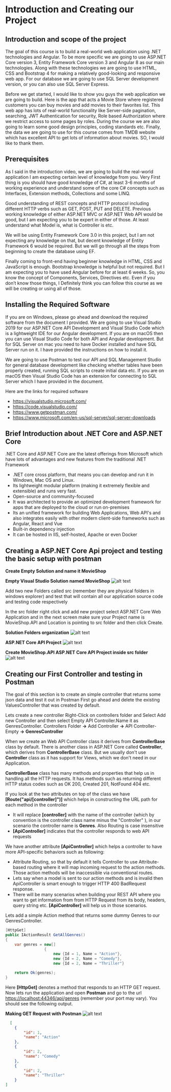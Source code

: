 # Introduction and Creating our Project

## Introduction and scope of the project

The goal of this course is to build a real-world web application using .NET technologies and Angular. To be more specific we are going to use ASP.NET Core version 3, Entity Framework Core version 3 and Angular 8 as our main technologies. Along with these technologies we are going to use HTML, CSS and Bootstrap 4 for making a relatively good-looking and responsive web app. For our database we are going to use SQL Server development version, or you can also use SQL Server Express.

Before we get started, I would like to show you guys the web application we are going to build. Here is the app that acts a Movie Store where registered customers you can buy movies and add movies to their favorites list. This web app has lots of real-world functionality like Server-side pagination, searching, JWT Authentication for security, Role based Authorization where we restrict access to some pages by roles. During the course we are also going to learn some good design principles, coding standards etc. Finally, the data we are going to use for this course comes from TMDB website which has excellent API to get lots of information about movies. SO, I would like to thank them.

## Prerequisites

As I said in the introduction video, we are going to build the real-world application I am expecting certain level of knowledge from you. 
Very First thing is you should have good knowledge of C#, at least 3-6 months of working experience and understand some of the core C# concepts such as Interfaces, Extension methods, Collections and some LINQ.

Good understanding of REST concepts and HTTP protocol including different HTTP verbs such as GET, POST, PUT and DELETE.
Previous working knowledge of either ASP.NET MVC or ASP.NET Web API would be good, but I am expecting you to be expert in either of those. At least understand what Model is, what is Controller is etc.

We will be using Entity Framework Core 3.0 in this project, but I am not expecting any knowledge on that, but decent knowledge of Entity Framework 6 would be required. But we will go through all the steps from beginning to create the database using EF. 

Finally coming to front-end having beginner knowledge in HTML, CSS and JavaScript is enough. Bootstrap knowledge is helpful but not required. But I am expecting you to have used Angular before for at least 6 weeks. So, you know the concept of Components, Services, Directives etc. Even if you don’t know those things, I Definitely think you can follow this course as we will be creating or using all of those.

## Installing the Required Software

If you are on Windows, please go ahead and download the required software from the document I provided. We are going to use Visual Studio 2019 for our ASP.NET Core API Development and Visual Studio Code which is  a lightweight IDE for our Angular development. If you are on macOS then you can use Visual Studio Code for both API and Angular development. But for SQL Server on mac you need to have Docker installed and have SQL Server run on it. I have provided the instructions on how to install it. 

We are going to use Postman to test our API and SQL Management Studio for general database development like checking whether tables have been properly created, running SQL scripts to create initial data etc. If you are on macOS then Visual Studio Code has an extension for connecting to SQL Server which I have provided in the document.

Here are the links for required software

  * <https://visualstudio.microsoft.com/>
  * <https://code.visualstudio.com/>
  * <https://www.getpostman.com/>
  * <https://www.microsoft.com/en-us/sql-server/sql-server-downloads>
  


## Brief Introduction about .NET Core and ASP.NET Core

.NET Core and ASP.NET Core are the latest offerings from Microsoft which have lots of advantages and new features from the traditional .NET Framework

  * .NET core cross platform, that means you can develop and run it in Windows, Mac OS and Linux.
  * Its lightweight modular platform (making it extremely flexible and extensible) and runs very fast.
  * Open-source and community-focused
  * It was architected to provide an optimized development framework for apps that are deployed to the cloud or run on-premises
  * Its an unified framework for building Web Applications, Web API's and also integrates easily with other modern client-side frameworks such as Angular, React and Vue 
  * Built-in dependency injection
  * It can be hosted in IIS, self-hosted, Apache or even Docker
  
## Creating a ASP.NET Core Api project and testing the basic setup with postman

**Create Empty Solution and name it MovieShop**

**Empty Visual Studio Solution named MovieShop**
![alt text](../images/01.01&#32;Create&#32;Empty&#32;Solution.png "Empty Solution")

Add two new Folders called src (remember they are physical folders in windows explorer) and test that will contain all our application source code and testing code respectively

In the src folder right click and add new project select ASP.NET Core Web Application and in the next screen make sure your Project name is MovieShop.API and Location is pointing to src folder and then click Create.

**Solution Folders organization**
![alt text](images/01.02&#32;MovieShop&#32;Solution.png "Solution Folders organization")

**ASP.NET Core API Project**
![alt text](images/01.03&#32;ASP.NET&#32;Core&#32;API&#32;Create.jpg "ASP.NET Core API Project")

**Create MovieShop.API ASP.NET Core API Project inside src folder**
![alt text](images/01.04&#32;Web&#32;API&#32;Project.png "Create MovieShop.API ASP.NET Core API Project inside src folder")


## Creating our First Controller and testing in Postman

The goal of this section is to create an simple controller that returns some json data and test it out in Postman
First go ahead and delete the existing ValuesController that was created by default.

Lets create a new controller
Right-Click on controllers folder and Select Add new Controller and then select Empty API Controller.Name it as GenresController. Controllers Folder **&rarr;** Add Controller **&rarr;** API Controller-Empty **&rarr;** **GenresController**

When we create an Web API Controller class it derives from **ControllerBase** class by default. There is another class in ASP.NET Core called **Controller**, which derives from **ControllerBase** class. But we usually don't use **Controller** class as it has support for Views, which we don't need in our Application.

__ControllerBase__ class has many methods and properties that help us in handling all the HTTP requests. It has methods such as returning different HTTP status codes such as OK 200, Created 201, NotFound 404 etc.

If you look at the two attributes on top of the class we have **[Route("api/[controller]")]** which helps in constructing the URL path for each method in the controller

  * It will replace **[controller]** with the name of the controller (which by convention is the controller class name minus the "Controller" ), in our scenario the controller name is **Genres**. Also Routing is case insensitive
  * **[ApiController]**  indicates that the controller responds to web API requests
  
We have another attribute __[ApiController]__ which helps a controller to have more API-specific behaviors such as following:

  * Attribute Routing, so that by default it tells Controller to use Attribute-based routing where it will map incoming request to the action methods. Those action methods will be inaccessible via conventional routes.
  * Lets say when a model is sent to our action methods and is invalid then ApiController is smart enough to trigger HTTP 400 BadRequest response.
  * There will be many scenarios when building your REST API where you want to get information from from HTTP Request from its body, headers, query string etc. __[ApiController]__ will help us in those scenarios.
  
Lets add a simple Action method that returns some dummy Genres to our GenresController.


```cs
[HttpGet]
public IActionResult GetAllGenres()
{
    var genres = new[]
                 {
                     new {Id = 1, Name = "Action"},
                     new {Id = 2, Name = "Comedy"},
                     new {Id = 2, Name = "Thriller"}

    return Ok(genres);
}
```

Here **[HttpGet]** denotes a method that responds to an HTTP GET request.
Now lets run the application and open __Postman__ and go to the url <https://localhost:44346/api/genres> (remember your port may vary). You should see the following output.

  **Making GET Request with Postman**
  ![alt text](images/01.10&#32;Postman&#32;Result.png " Making GET Request with Postman")

```json
  [
    {
        "id": 1,
        "name": "Action"
    },
    {
        "id": 2,
        "name": "Comedy"
    },
    {
        "id": 2,
        "name": "Thriller"
    }
]
```
